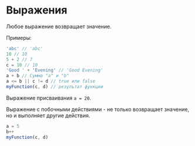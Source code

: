 # Выражения

Любое выражение возвращает значение.

Примеры:

```javascript
'abc' // 'abc'
10 // 10
5 + 2 // 7
c = 10 // 10
'Good ' + 'Evening' // 'Good Evening'
a + b // Сумма "a" и "b"
a <= b || c != d // true или false
myFunction(c, d) // результат функции
```

Выражение присваивания `a = 20`.

Выражение с побочными действиями - не только возвращает значение, но и выполняет другие действия.
```javascript
a = 5
b++
myFunction(c, d)
```